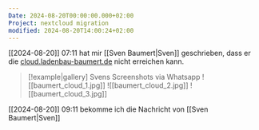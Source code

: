 ```yaml
---
Date: 2024-08-20T00:00:00.000+02:00
Project: nextcloud migration
modified: 2024-08-20T14:00:24+02:00
---
```


[[2024-08-20]] 07:11 hat mir [[Sven Baumert|Sven]]  geschrieben, dass er die [cloud.ladenbau-baumert.de](https://cloud.ladenbau-baumert.de/) nicht erreichen kann. 
> [!example|gallery] Svens Screenshots via Whatsapp
> ![[baumert_cloud_1.jpg]]
> ![[baumert_cloud_2.jpg]]
> ![[baumert_cloud_3.jpg]]


[[2024-08-20]] 09:11 bekomme ich die Nachricht von [[Sven Baumert|Sven]] 